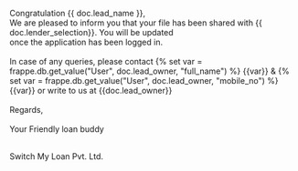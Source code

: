 Congratulation {{ doc.lead_name }},<br>
We are pleased to inform you that your file has been shared with {{ doc.lender_selection}}. You will be updated<br>
once the application has been logged in.<br><br>
In case of any queries, please contact {% set var = frappe.db.get_value("User", doc.lead_owner, "full_name") %} {{var}} & 
{% set var = frappe.db.get_value("User", doc.lead_owner, "mobile_no") %} {{var}}  or write to us at {{doc.lead_owner}}<br><br>
Regards,<br><br>
Your Friendly loan buddy<br><br>

Switch My Loan Pvt. Ltd.<br>